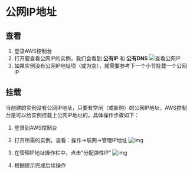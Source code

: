 # 公网IP地址

## 查看

1. 登录AWS控制台
2. 打开要查看公网IP的实例，我们会看到 **公有IP** 和 **公有DNS**
   ![查看公网IP](https://libs.websoft9.com/Websoft9/DocsPicture/en/aws/aws-getip-websoft9.png)
3. 如果实例没有公网IP地址项（或为空），就需要参考下一个小节挂载一个公网IP

## 挂载

当创建的实例没有公网IP地址，只要有空闲（或新购）的公网IP地址，AWS控制台是可以给实例挂载上公网IP地址的。具体操作步骤如下：

1. 登录到AWS控制台
2. 打开所需的实例，查看：操作->联网->管理IP地址
   ![img](https://libs.websoft9.com/Websoft9/DocsPicture/en/aws/aws-manageip-websoft9.png)

3. 在管理IP地址操作栏中，点击“分配弹性IP”
   ![img](https://libs.websoft9.com/Websoft9/DocsPicture/en/aws/aws-assignip-websoft9.png)

4. 根据提示完成后续操作